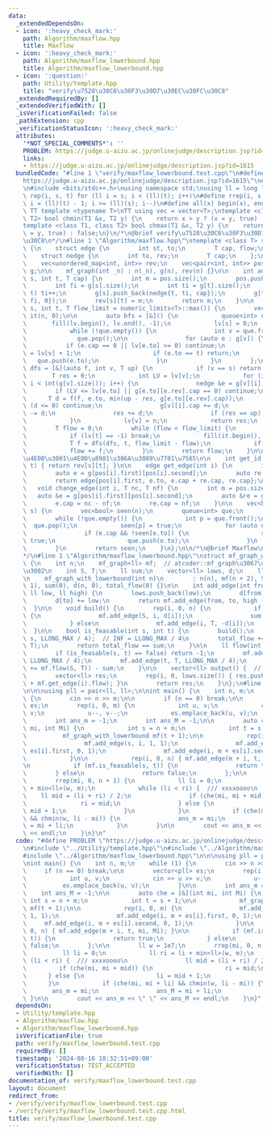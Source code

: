 ```yaml
---
data:
  _extendedDependsOn:
  - icon: ':heavy_check_mark:'
    path: Algorithm/maxflow.hpp
    title: Maxflow
  - icon: ':heavy_check_mark:'
    path: Algorithm/maxflow_lowerbound.hpp
    title: Algorithm/maxflow_lowerbound.hpp
  - icon: ':question:'
    path: Utility/template.hpp
    title: "verify\u7528\u30C6\u30F3\u30D7\u30EC\u30FC\u30C8"
  _extendedRequiredBy: []
  _extendedVerifiedWith: []
  _isVerificationFailed: false
  _pathExtension: cpp
  _verificationStatusIcon: ':heavy_check_mark:'
  attributes:
    '*NOT_SPECIAL_COMMENTS*': ''
    PROBLEM: https://judge.u-aizu.ac.jp/onlinejudge/description.jsp?id=1615
    links:
    - https://judge.u-aizu.ac.jp/onlinejudge/description.jsp?id=1615
  bundledCode: "#line 1 \"verify/maxflow_lowerbound.test.cpp\"\n#define PROBLEM \"\
    https://judge.u-aizu.ac.jp/onlinejudge/description.jsp?id=1615\"\n#line 1 \"Utility/template.hpp\"\
    \n#include <bits/stdc++.h>\nusing namespace std;\nusing ll = long long;\n#define\
    \ rep(i, s, t) for (ll i = s; i < (ll)(t); i++)\n#define rrep(i, s, t) for (ll\
    \ i = (ll)(t) - 1; i >= (ll)(s); i--)\n#define all(x) begin(x), end(x)\n\n#define\
    \ TT template <typename T>\nTT using vec = vector<T>;\ntemplate <class T1, class\
    \ T2> bool chmin(T1 &x, T2 y) {\n    return x > y ? (x = y, true) : false;\n}\n\
    template <class T1, class T2> bool chmax(T1 &x, T2 y) {\n    return x < y ? (x\
    \ = y, true) : false;\n}\n/*\n@brief verify\u7528\u30C6\u30F3\u30D7\u30EC\u30FC\
    \u30C8\n*/\n#line 1 \"Algorithm/maxflow.hpp\"\ntemplate <class T> struct mf_graph\
    \ {\n    struct edge {\n        int st, to;\n        T cap, flow;\n    };\n\n\
    \    struct nedge {\n        int to, rev;\n        T cap;\n    };\n\n    int n;\n\
    \    vec<unordered_map<int, int>> rev;\n    vec<pair<int, int>> pos;\n    vec<vec<nedge>>\
    \ g;\n\n    mf_graph(int _n) : n(_n), g(n), rev(n) {}\n\n    int add_edge(int\
    \ s, int t, T cap) {\n        int m = pos.size();\n        pos.push_back({s, g[s].size()});\n\
    \        int fi = g[s].size();\n        int ti = g[t].size();\n        if (s ==\
    \ t) ti++;\n        g[s].push_back(nedge{t, ti, cap});\n        g[t].push_back(nedge{s,\
    \ fi, 0});\n        rev[s][t] = m;\n        return m;\n    }\n\n    T flow(int\
    \ s, int t, T flow_limit = numeric_limits<T>::max()) {\n        vec<int> lv(n),\
    \ it(n, 0);\n\n        auto bfs = [&]() {\n            queue<int> que;\n     \
    \       fill(lv.begin(), lv.end(), -1);\n            lv[s] = 0;\n            que.push(s);\n\
    \            while (!que.empty()) {\n                int v = que.front();\n  \
    \              que.pop();\n\n                for (auto e : g[v]) {\n         \
    \           if (e.cap == 0 || lv[e.to] >= 0) continue;\n                    lv[e.to]\
    \ = lv[v] + 1;\n                    if (e.to == t) return;\n                 \
    \   que.push(e.to);\n                }\n            }\n        };\n\n        auto\
    \ dfs = [&](auto f, int v, T up) {\n            if (v == s) return up;\n     \
    \       T res = 0;\n            int LV = lv[v];\n            for (int &i = it[v];\
    \ i < int(g[v].size()); i++) {\n                nedge &e = g[v][i];\n        \
    \        if (LV <= lv[e.to] || g[e.to][e.rev].cap == 0) continue;\n          \
    \      T d = f(f, e.to, min(up - res, g[e.to][e.rev].cap));\n                if\
    \ (d <= 0) continue;\n                g[v][i].cap += d;\n                g[e.to][e.rev].cap\
    \ -= d;\n                res += d;\n                if (res == up) return res;\n\
    \            }\n            lv[v] = n;\n            return res;\n        };\n\n\
    \        T flow = 0;\n        while (flow < flow_limit) {\n            bfs();\n\
    \            if (lv[t] == -1) break;\n            fill(it.begin(), it.end(), 0);\n\
    \            T f = dfs(dfs, t, flow_limit - flow);\n            if (!f) break;\n\
    \            flow += f;\n        }\n        return flow;\n    }\n\n    // \u4EE5\
    \u4E0B\u3001\u4E0D\u8981\u306A\u3089\u7701\u7565\n\n    int get_id(int s, int\
    \ t) { return rev[s][t]; }\n\n    edge get_edge(int i) {\n        int m = pos.size();\n\
    \        auto e = g[pos[i].first][pos[i].second];\n        auto re = g[e.to][e.rev];\n\
    \        return edge{pos[i].first, e.to, e.cap + re.cap, re.cap};\n    }\n\n \
    \   void change_edge(int i, T nc, T nf) {\n        int m = pos.size();\n     \
    \   auto &e = g[pos[i].first][pos[i].second];\n        auto &re = g[e.to][e.rev];\n\
    \        e.cap = nc - nf;\n        re.cap = nf;\n    }\n\n    vec<bool> min_cut(int\
    \ s) {\n        vec<bool> seen(n);\n        queue<int> que;\n        que.push(s);\n\
    \        while (!que.empty()) {\n            int p = que.front();\n          \
    \  que.pop();\n            seen[p] = true;\n            for (auto e : g[p]) {\n\
    \                if (e.cap && !seen[e.to]) {\n                    seen[e.to] =\
    \ true;\n                    que.push(e.to);\n                }\n            }\n\
    \        }\n        return seen;\n    }\n};\n\n/*\n@brief Maxflow\n@docs doc/maxflow.md\n\
    */\n#line 1 \"Algorithm/maxflow_lowerbound.hpp\"\nstruct mf_graph_with_lowerbound\
    \ {\n    int n;\n    mf_graph<ll> mf;  // atcoder::mf_graph\u3067\u3082\u826F\u3044\
    \u3002\n    int S, T;\n    ll sum;\n    vector<ll> lows, d;\n    ll total_flow;\n\
    \n    mf_graph_with_lowerbound(int n)\n        : n(n), mf(n + 2), S(n), T(n +\
    \ 1), sum(0), d(n, 0), total_flow(0) {}\n\n    int add_edge(int from, int to,\
    \ ll low, ll high) {\n        lows.push_back(low);\n        d[from] -= low;\n\
    \        d[to] += low;\n        return mf.add_edge(from, to, high - low);\n  \
    \  }\n\n    void build() {\n        rep(i, 0, n) {\n            if (d[i] > 0)\
    \ {\n                mf.add_edge(S, i, d[i]);\n                sum += d[i];\n\
    \            } else\n                mf.add_edge(i, T, -d[i]);\n        }\n  \
    \  }\n\n    bool is_feasable(int s, int t) {\n        build();\n        mf.add_edge(t,\
    \ s, LLONG_MAX / 4);  // INF = LLONG_MAX / 4\n        total_flow += mf.flow(S,\
    \ T);\n        return total_flow == sum;\n    }\n\n    ll flow(int s, int t) {\n\
    \        if (is_feasable(s, t) == false) return -1;\n        mf.add_edge(S, s,\
    \ LLONG_MAX / 4);\n        mf.add_edge(t, T, LLONG_MAX / 4);\n        return (total_flow\
    \ += mf.flow(S, T)) - sum;\n    }\n\n    vector<ll> output() {  // not verified\n\
    \        vector<ll> res;\n        rep(i, 0, lows.size()) { res.push_back(lows[i]\
    \ + mf.get_edge(i).flow); }\n        return res;\n    }\n};\n#line 5 \"verify/maxflow_lowerbound.test.cpp\"\
    \n\n\nusing pll = pair<ll, ll>;\n\nint main() {\n    int n, m;\n    while (1)\
    \ {\n        cin >> n >> m;\n\n        if (n == 0) break;\n\n        vector<pll>\
    \ es;\n        rep(i, 0, m) {\n            int u, v;\n            cin >> u >>\
    \ v;\n            u--, v--;\n            es.emplace_back(u, v);\n        }\n\n\
    \        int ans_m = -1;\n        int ans_M = -1;\n\n        auto che = [&](int\
    \ mi, int Mi) {\n            int s = n + m;\n            int t = s + 1;\n\n  \
    \          mf_graph_with_lowerbound mf(t + 1);\n\n            rep(i, 0, m) {\n\
    \                mf.add_edge(s, i, 1, 1);\n                mf.add_edge(i, m +\
    \ es[i].first, 0, 1);\n                mf.add_edge(i, m + es[i].second, 0, 1);\n\
    \            }\n\n            rep(i, 0, n) { mf.add_edge(m + i, t, mi, Mi); }\n\
    \n            if (mf.is_feasable(s, t)) {\n                return true;\n    \
    \        } else\n                return false;\n        };\n\n        ll w = 1e7;\n\
    \        rrep(mi, 0, n + 1) {\n            ll li = 0;\n            ll ri = li\
    \ + min<ll>(w, m);\n            while (li < ri) {  /// xxxxoooo\n            \
    \    ll mid = (li + ri) / 2;\n                if (che(mi, mi + mid)) {\n     \
    \               ri = mid;\n                } else {\n                    li =\
    \ mid + 1;\n                }\n            }\n            if (che(mi, mi + li)\
    \ && chmin(w, li - mi)) {\n                ans_m = mi;\n                ans_M\
    \ = mi + li;\n            }\n        }\n\n        cout << ans_m << \" \" << ans_M\
    \ << endl;\n    }\n}\n"
  code: "#define PROBLEM \"https://judge.u-aizu.ac.jp/onlinejudge/description.jsp?id=1615\"\
    \n#include \"../Utility/template.hpp\"\n#include \"../Algorithm/maxflow.hpp\"\n\
    #include \"../Algorithm/maxflow_lowerbound.hpp\"\n\n\nusing pll = pair<ll, ll>;\n\
    \nint main() {\n    int n, m;\n    while (1) {\n        cin >> n >> m;\n\n   \
    \     if (n == 0) break;\n\n        vector<pll> es;\n        rep(i, 0, m) {\n\
    \            int u, v;\n            cin >> u >> v;\n            u--, v--;\n  \
    \          es.emplace_back(u, v);\n        }\n\n        int ans_m = -1;\n    \
    \    int ans_M = -1;\n\n        auto che = [&](int mi, int Mi) {\n           \
    \ int s = n + m;\n            int t = s + 1;\n\n            mf_graph_with_lowerbound\
    \ mf(t + 1);\n\n            rep(i, 0, m) {\n                mf.add_edge(s, i,\
    \ 1, 1);\n                mf.add_edge(i, m + es[i].first, 0, 1);\n           \
    \     mf.add_edge(i, m + es[i].second, 0, 1);\n            }\n\n            rep(i,\
    \ 0, n) { mf.add_edge(m + i, t, mi, Mi); }\n\n            if (mf.is_feasable(s,\
    \ t)) {\n                return true;\n            } else\n                return\
    \ false;\n        };\n\n        ll w = 1e7;\n        rrep(mi, 0, n + 1) {\n  \
    \          ll li = 0;\n            ll ri = li + min<ll>(w, m);\n            while\
    \ (li < ri) {  /// xxxxoooo\n                ll mid = (li + ri) / 2;\n       \
    \         if (che(mi, mi + mid)) {\n                    ri = mid;\n          \
    \      } else {\n                    li = mid + 1;\n                }\n      \
    \      }\n            if (che(mi, mi + li) && chmin(w, li - mi)) {\n         \
    \       ans_m = mi;\n                ans_M = mi + li;\n            }\n       \
    \ }\n\n        cout << ans_m << \" \" << ans_M << endl;\n    }\n}"
  dependsOn:
  - Utility/template.hpp
  - Algorithm/maxflow.hpp
  - Algorithm/maxflow_lowerbound.hpp
  isVerificationFile: true
  path: verify/maxflow_lowerbound.test.cpp
  requiredBy: []
  timestamp: '2024-08-16 18:32:51+09:00'
  verificationStatus: TEST_ACCEPTED
  verifiedWith: []
documentation_of: verify/maxflow_lowerbound.test.cpp
layout: document
redirect_from:
- /verify/verify/maxflow_lowerbound.test.cpp
- /verify/verify/maxflow_lowerbound.test.cpp.html
title: verify/maxflow_lowerbound.test.cpp
---
```

